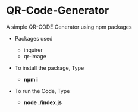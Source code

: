 # QR-Code-Generator

A simple QR-CODE Generator using npm packages

- Packages used 
    - inquirer
    - qr-image

- To install the package, Type 
    - **npm i**
- To run the Code, Type 
    - **node ./index.js**